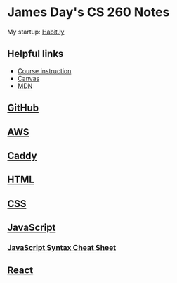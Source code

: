 # James Day's CS 260 Notes

My startup: [Habit.ly](http://habitly.click)

## Helpful links

- [Course instruction](https://github.com/webprogramming260)
- [Canvas](https://byu.instructure.com)
- [MDN](https://developer.mozilla.org)

## [GitHub](Notes/GitHub.md)

## [AWS](Notes/AWS.md)

## [Caddy](Notes/Caddy.md)

## [HTML](Notes/HTML.md)

## [CSS](Notes/CSS.md)

## [JavaScript](Notes/JavaScript.md)

### [JavaScript Syntax Cheat Sheet](Notes/js_syntax_cheatsheet.md)

## [React](Notes/React.md)

